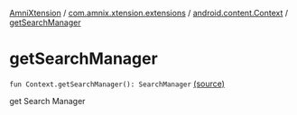 [AmniXtension](../../index.md) / [com.amnix.xtension.extensions](../index.md) / [android.content.Context](index.md) / [getSearchManager](./get-search-manager.md)

# getSearchManager

`fun Context.getSearchManager(): SearchManager` [(source)](https://github.com/AmniX/AmniXTension/tree/master/AmniXtension/src/main/java/com/amnix/xtension/extensions/ContextExtension.kt#L548)

get Search Manager

